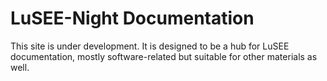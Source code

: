 # LuSEE-Night Documentation

This site is under development. It is designed
to be a hub for LuSEE documentation, mostly software-related
but suitable for other materials as well.

